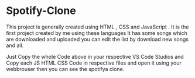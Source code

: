 # Spotify-Clone
This project is generally created using HTML , CSS and JavaScript . It is the first project created by me using these languages It has some songs which are downloaded and uploaded you can edit the list by download new songs and all.

Just Copy the whole Code above in your respective VS Code Studios and Copy each JS HTML CSS Code in respective files and open it using your webbrouser then you can see the spotifya clone.
